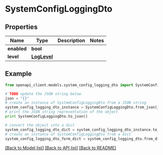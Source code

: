 # SystemConfigLoggingDto


## Properties
Name | Type | Description | Notes
------------ | ------------- | ------------- | -------------
**enabled** | **bool** |  | 
**level** | [**LogLevel**](LogLevel.md) |  | 

## Example

```python
from openapi_client.models.system_config_logging_dto import SystemConfigLoggingDto

# TODO update the JSON string below
json = "{}"
# create an instance of SystemConfigLoggingDto from a JSON string
system_config_logging_dto_instance = SystemConfigLoggingDto.from_json(json)
# print the JSON string representation of the object
print SystemConfigLoggingDto.to_json()

# convert the object into a dict
system_config_logging_dto_dict = system_config_logging_dto_instance.to_dict()
# create an instance of SystemConfigLoggingDto from a dict
system_config_logging_dto_form_dict = system_config_logging_dto.from_dict(system_config_logging_dto_dict)
```
[[Back to Model list]](../README.md#documentation-for-models) [[Back to API list]](../README.md#documentation-for-api-endpoints) [[Back to README]](../README.md)


